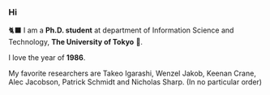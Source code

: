 ### Hi 
🐈‍⬛ I am a **Ph.D. student** at department of Information Science and Technology, **The University of Tokyo** 🏫.  

I love the year of **1986**. 

My favorite researchers are Takeo Igarashi, Wenzel Jakob, Keenan Crane, Alec Jacobson, Patrick Schmidt and Nicholas Sharp. (In no particular order)

<!--
**271806/271806** is a ✨ _special_ ✨ repository because its `README.md` (this file) appears on your GitHub profile.

Here are some ideas to get you started:

- 🔭 I’m currently working on ...
- 🌱 I’m currently learning ...
- 👯 I’m looking to collaborate on ...
- 🤔 I’m looking for help with ...
- 💬 Ask me about ...
- 📫 How to reach me: ...
- 😄 Pronouns: ...
- ⚡ Fun fact: ...
-->
